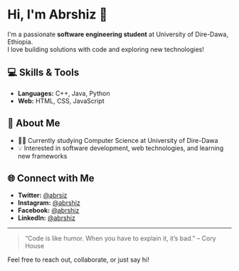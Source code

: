 
# Hi, I'm Abrshiz 👋

I'm a passionate **software engineering student** at University of Dire-Dawa, Ethiopia.  
I love building solutions with code and exploring new technologies!

## 💻 Skills & Tools
- **Languages:** C++, Java, Python
- **Web:** HTML, CSS, JavaScript

## 🚀 About Me
- 👨‍🎓 Currently studying Computer Science at University of Dire-Dawa
- 💡 Interested in software development, web technologies, and learning new frameworks

## 🌐 Connect with Me
- **Twitter:** [@abrsiz](https://twitter.com/abrsiz)
- **Instagram:** [@abrshiz](https://instagram.com/abrshiz)
- **Facebook:** [@abrshiz](https://facebook.com/abrshiz)
- **LinkedIn:** [@abrshiz](https://linkedin.com/in/abrshiz)

---

> “Code is like humor. When you have to explain it, it’s bad.” – Cory House

Feel free to reach out, collaborate, or just say hi!
